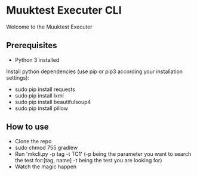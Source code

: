 
Muuktest Executer CLI
===============================

Welcome to the Muuktest Executer

Prerequisites
-------------
- Python 3 installed

Install python dependencies (use pip or pip3 according your installation settings):
- sudo pip install requests
- sudo pip install lxml
- sudo pip install beautifulsoup4
- sudo pip install pillow

How to use
-----------------
- Clone the repo
- sudo chmod 755 gradlew
- Run 'mkcli.py -p tag -t TC1'  (-p being the parameter you want to search the test for:[tag, name] -t being the test you are looking for)
- Watch the magic happen
